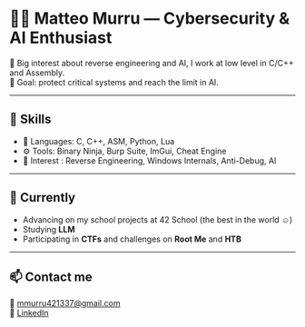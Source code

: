 # 👨‍💻 Matteo Murru — Cybersecurity & AI Enthusiast

🔐 Big interest about reverse engineering and AI, I work at low level in C/C++ and Assembly.  
🎯 Goal: protect critical systems and reach the limit in AI.

---

## 🚀 Skills

- 🧠 Languages: C, C++, ASM, Python, Lua  
- ⚙️ Tools: Binary Ninja, Burp Suite, ImGui, Cheat Engine  
- 🔬 Interest : Reverse Engineering, Windows Internals, Anti-Debug, AI 

---

## 🌱 Currently

- Advancing on my school projects at 42 School (the best in the world ☺️)
- Studying **LLM**  
- Participating in **CTFs** and challenges on **Root Me** and **HTB**

---

## 📫 Contact me

📧 mmurru421337@gmail.com  
🔗 [LinkedIn](https://www.linkedin.com/in/matteo-murru-775720274/)  
